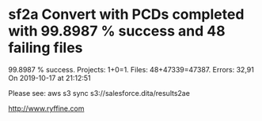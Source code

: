 # sf2a Convert with PCDs completed with 99.8987 % success and 48 failing files

99.8987 % success. Projects: 1+0=1.  Files: 48+47339=47387. Errors: 32,91  On 2019-10-17 at 21:12:51



Please see: aws s3 sync s3://salesforce.dita/results2ae

http://www.ryffine.com
